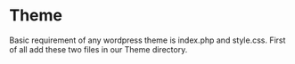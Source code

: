 Theme
=====
Basic requirement of any wordpress theme is index.php and style.css. First of all add these two files in our Theme directory.
